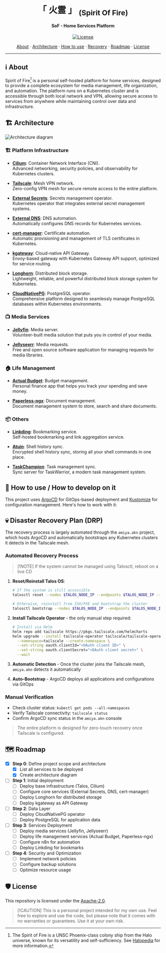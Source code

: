 <!-- markdownlint-disable MD033 -->

<h1 align="center">
  「 火霊 」 <sub>(Spirit Of Fire)</sub>
</h1>

<h4 align="center">SoF - Home Services Platform</h4>

<div align="center">

[![License](https://img.shields.io/badge/License-Apache_2.0-blue?logo=git\&logoColor=white\&logoWidth=20)](../../LICENSE)

<!-- trunk-ignore-begin(markdown-link-check/404) -->

<a href="#ℹ%EF%B8%8F-about">About</a> · <a href="#%EF%B8%8F-architecture">Architecture</a> · <a href="#-how-to-use--how-to-develop-on-it">How to use</a> · <a href="#-recovery--bootstrap">Recovery</a> · <a href="#%EF%B8%8F-roadmap">Roadmap</a> · <a href="#%EF%B8%8F-license">License</a>

<!-- trunk-ignore-end(markdown-link-check/404) -->

</div>

***

## ℹ️ About

Spirit of Fire[^1] is a personal self-hosted platform for home services, designed to provide a complete ecosystem for media management, life organization, and automation. The platform runs on a Kubernetes cluster and is accessible through both local network and VPN, allowing secure access to services from anywhere while maintaining control over data and infrastructure.

## 🏗️ Architecture

![Architecture diagram](./assets/architecture.svg)

### 🏗️ Platform Infrastructure

* **[Cilium](https://cilium.io/)**: Container Network Interface (CNI). <br/>
  Advanced networking, security policies, and observability for Kubernetes clusters.

* **[Tailscale](https://tailscale.com/)**: Mesh VPN network. <br/>
  Zero-config VPN mesh for secure remote access to the entire platform.

* **[External Secrets](https://external-secrets.io/)**: Secrets management operator. <br/>
  Kubernetes operator that integrates external secret management systems.

* **[External DNS](https://github.com/kubernetes-sigs/external-dns)**: DNS automation. <br/>
  Automatically configures DNS records for Kubernetes services.

* **[cert-manager](https://cert-manager.io/)**: Certificate automation. <br/>
  Automatic provisioning and management of TLS certificates in Kubernetes.

* **[kgateway](https://github.com/kgateway-dev/kgateway)**: Cloud-native API Gateway. <br/>
  Envoy-based gateway with Kubernetes Gateway API support, optimized for service routing.

* **[Longhorn](https://longhorn.io/)**: Distributed block storage. <br/>
  Lightweight, reliable, and powerful distributed block storage system for Kubernetes.

* **[CloudNativePG](https://cloudnativepg.io/)**: PostgreSQL operator. <br/>
  Comprehensive platform designed to seamlessly manage PostgreSQL databases within Kubernetes environments.

### 📺 Media Services

* **[Jellyfin](https://jellyfin.org/)**: Media server. <br/>
  Volunteer-built media solution that puts you in control of your media.

* **[Jellyseerr](https://github.com/Fallenbagel/jellyseerr)**: Media requests. <br/>
  Free and open source software application for managing requests for media libraries.

### 🏠 Life Management

* **[Actual Budget](https://actualbudget.com/)**: Budget management. <br/>
  Personal finance app that helps you track your spending and save money.

* **[Paperless-ngx](https://docs.paperless-ngx.com/)**: Document management. <br/>
  Document management system to store, search and share documents.

### 📦 Others

* **[Linkding](https://github.com/sissbruecker/linkding)**: Bookmarking service. <br/>
  Self-hosted bookmarking and link aggregation service.

* **[Atuin](https://docs.atuin.sh/)**: Shell history sync. <br/>
  Encrypted shell history sync, storing all your shell commands in one place.

* **[TaskChampion](https://github.com/GothenburgBitFactory/taskchampion-sync-server)**: Task management sync. <br/>
  Sync server for TaskWarrior, a modern task management system.

## 🚀 How to use / How to develop on it

This project uses [ArgoCD](https://argoproj.github.io/cd/) for GitOps-based deployment and [Kustomize](https://kustomize.io/) for configuration management. Here's how to work with it:

## 💀 Disaster Recovery Plan (DRP)

The recovery process is largely automated through the `amiya.akn` project, which hosts ArgoCD and automatically bootstraps any Kubernetes clusters it detects in the Tailscale mesh.

### Automated Recovery Process

> \[!NOTE]
> If the system cannot be managed using Talosctl, reboot on a live CD

1. **Reset/Reinstall Talos OS**:
   ```bash
   # If the system is still accessible
   talosctl reset --nodes $TALOS_NODE_IP --endpoints $TALOS_NODE_IP --graceful=false --reboot

   # Otherwise, reinstall from ISO/PXE and bootstrap the cluster
   talosctl bootstrap --nodes $TALOS_NODE_IP --endpoints $TALOS_NODE_IP
   ```

2. **Install Tailscale Operator** - the only manual step required:
   ```bash
   # Install via Helm
   helm repo add tailscale https://pkgs.tailscale.com/helmcharts
   helm upgrade --install tailscale-operator tailscale/tailscale-operator \
     --namespace=tailscale --create-namespace \
     --set-string oauth.clientId="<OAuth client ID>" \
     --set-string oauth.clientSecret="<OAuth client secret>" \
     --wait
   ```

3. **Automatic Detection** - Once the cluster joins the Tailscale mesh, `amiya.akn` detects it automatically

4. **Auto-Bootstrap** - ArgoCD deploys all applications and configurations via GitOps

### Manual Verification

* Check cluster status: `kubectl get pods --all-namespaces`
* Verify Tailscale connectivity: `tailscale status`
* Confirm ArgoCD sync status in the `amiya.akn` console

> The entire platform is designed for zero-touch recovery once Tailscale is configured.

## 🗺️ Roadmap

<!-- trunk-ignore-begin(remark-lint/list-item-content-indent) -->

* [x] **Step 0**: Define project scope and architecture
  * [x] List all services to be deployed
  * [x] Create architecture diagram
* [ ] **Step 1**: Initial deployment
  * [ ] Deploy base infrastructure (Talos, Cilium)
  * [ ] Configure core services (External Secrets, DNS, cert-manager)
  * [ ] Deploy Longhorn for distributed storage
  * [ ] Deploy kgateway as API Gateway
* [ ] **Step 2**: Data Layer
  * [ ] Deploy CloudNativePG operator
  * [ ] Deploy PostgreSQL for application data
* [ ] **Step 3**: Services Deployment
  * [ ] Deploy media services (Jellyfin, Jellyseerr)
  * [ ] Deploy life management services (Actual Budget, Paperless-ngx)
  * [ ] Configure n8n for automation
  * [ ] Deploy Linkding for bookmarks
* [ ] **Step 4**: Security and Optimization
  * [ ] Implement network policies
  * [ ] Configure backup solutions
  * [ ] Optimize resource usage

<!-- trunk-ignore-end(remark-lint/list-item-content-indent) -->

## 🛡️ License

This repository is licensed under the [Apache-2.0](../../LICENSE).

> \[!CAUTION]
> This is a personal project intended for my own use. Feel free to explore and use the code,
> but please note that it comes with no warranties or guarantees. Use it at your own risk.

[^1]: The Spirit of Fire is a UNSC Phoenix-class colony ship from the Halo universe, known for its versatility and self-sufficiency. See [Halopedia](https://www.halopedia.org/UNSC_Spirit_of_Fire) for more information.
